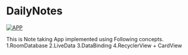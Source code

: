 # DailyNotes

[![APP](https://youtu.be/CEUwzGScrFg)](https://youtu.be/CEUwzGScrFg)

This is Note taking App implemented using Following concepts.
1.RoomDatabase
2.LiveData
3.DataBinding
4.RecyclerView + CardView


